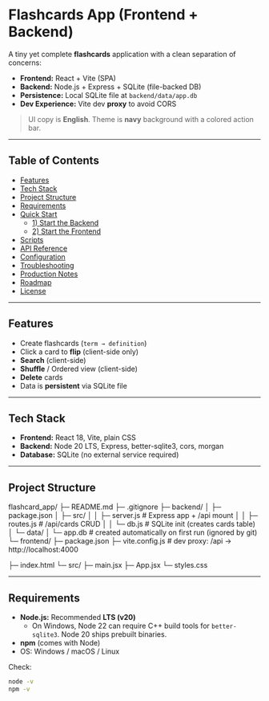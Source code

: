 # Flashcards App (Frontend + Backend)

A tiny yet complete **flashcards** application with a clean separation of concerns:

- **Frontend:** React + Vite (SPA)
- **Backend:** Node.js + Express + SQLite (file-backed DB)
- **Persistence:** Local SQLite file at `backend/data/app.db`
- **Dev Experience:** Vite dev **proxy** to avoid CORS

> UI copy is **English**. Theme is **navy** background with a colored action bar.

---

## Table of Contents
- [Features](#features)
- [Tech Stack](#tech-stack)
- [Project Structure](#project-structure)
- [Requirements](#requirements)
- [Quick Start](#quick-start)
  - [1) Start the Backend](#1-start-the-backend)
  - [2) Start the Frontend](#2-start-the-frontend)
- [Scripts](#scripts)
- [API Reference](#api-reference)
- [Configuration](#configuration)
- [Troubleshooting](#troubleshooting)
- [Production Notes](#production-notes)
- [Roadmap](#roadmap)
- [License](#license)

---

## Features
- Create flashcards (`term → definition`)
- Click a card to **flip** (client-side only)
- **Search** (client-side)
- **Shuffle** / Ordered view (client-side)
- **Delete** cards
- Data is **persistent** via SQLite file

---

## Tech Stack
- **Frontend:** React 18, Vite, plain CSS
- **Backend:** Node 20 LTS, Express, better-sqlite3, cors, morgan
- **Database:** SQLite (no external service required)

---

## Project Structure
flashcard_app/
├─ README.md
├─ .gitignore
├─ backend/
│ ├─ package.json
│ ├─ src/
│ │ ├─ server.js # Express app + /api mount
│ │ ├─ routes.js # /api/cards CRUD
│ │ └─ db.js # SQLite init (creates cards table)
│ └─ data/
│ └─ app.db # created automatically on first run (ignored by git)
└─ frontend/
├─ package.json
├─ vite.config.js # dev proxy: /api → http://localhost:4000

├─ index.html
└─ src/
├─ main.jsx
├─ App.jsx
└─ styles.css



---

## Requirements
- **Node.js:** Recommended **LTS (v20)**
  - On Windows, Node 22 can require C++ build tools for `better-sqlite3`. Node 20 ships prebuilt binaries.
- **npm** (comes with Node)
- OS: Windows / macOS / Linux

Check:
```bash
node -v
npm -v
```

